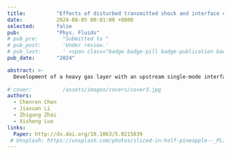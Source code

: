 ```yaml
---
title:          "Effects of disturbed transmitted shock and interface coupling on heavy gas layer evolution"
date:           2024-08-05 00:01:00 +0800
selected:       false
pub:            "Phys. Fluids"
# pub_pre:        "Submitted to "
# pub_post:       'Under review.'
# pub_last:       ' <span class="badge badge-pill badge-publication badge-success">Spotlight</span>'
pub_date:       "2024"

abstract: >-
  Development of a heavy gas layer with an upstream single-mode interface and a downstream planar interface accelerated by a shock wave is investigated. By considering the amplitude variation of the transmitted shock and interface coupling, a modified model is established, which provides good predictions on the linear growth rates of the perturbations on both interfaces. 
  
# cover:          /assets/images/covers/cover3.jpg
authors:
  - Chenren Chen
  - Jiaxuan Li
  - Zhigang Zhai
  - Xisheng Luo
links:
  Paper: http://dx.doi.org/10.1063/5.0215839
 # Unsplash: https://unsplash.com/photos/sliced-in-half-pineapple--_PLJZmHZzk
---
```

